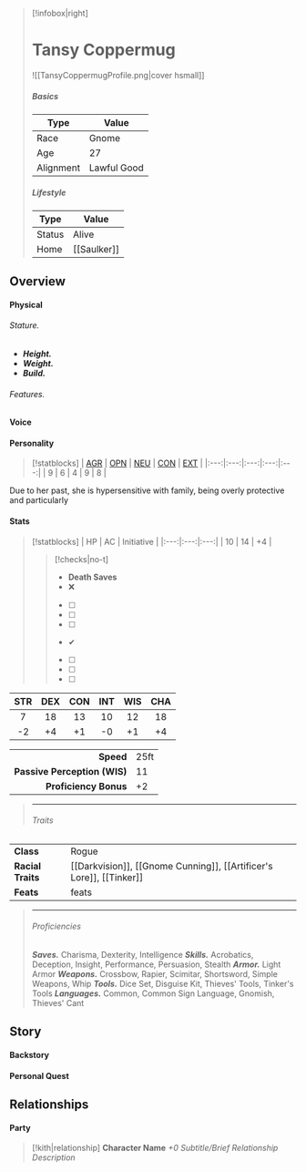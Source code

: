 > [!infobox|right]
> # Tansy Coppermug
> ![[TansyCoppermugProfile.png|cover hsmall]]
> 
> ##### Basics
> | Type | Value |
> | ---- | ---- |
> | Race | Gnome |
> | Age | 27 |
> | Alignment | Lawful Good |
> 
> ##### Lifestyle
> | Type | Value |
> | ---- | ---- |
> | Status | Alive |
> | Home | [[Saulker]] |

## Overview
#### Physical
###### Stature.
- ***Height.***
- ***Weight.***
- ***Build.***

###### Features.

#### Voice
#### Personality
> [!statblocks]
> | [AGR](https://www.psychologytoday.com/ca/basics/agreeableness) | [OPN](https://www.psychologytoday.com/ca/basics/openness) | [NEU](https://www.psychologytoday.com/ca/basics/neuroticism) | [CON](https://www.psychologytoday.com/ca/basics/conscientiousness) | [EXT](https://www.psychologytoday.com/ca/basics/extroversion) |
|:---:|:---:|:---:|:---:|:---:|
| 9 | 6 | 4 | 9 | 8 |

Due to her past, she is hypersensitive with family, being overly protective and particularly
#### Stats
> [!statblocks]
| HP | AC | Initiative |
|:---:|:---:|:---:|
| 10 | 14 | +4 |
>> [!checks|no-t] 
>> - **Death Saves**
>>	- ❌
>>	- [ ] 
>>	- [ ] 
>>	- [ ] 
>>	- ✔
>>	- [ ] 
>>	- [ ] 
>>	- [ ] 
>>
>
| STR | DEX | CON | INT | WIS | CHA |
|:---:|:---:|:---:|:---:|:---:|:---:|
| 7 | 18 | 13 | 10 | 12 | 18 |
| -2 | +4 | +1 | -0 | +1 | +4 | **Mod** |
> 
|  |  |
| ---:|:--- |
| **Speed** | 25ft |
| **Passive Perception (WIS)** | 11 |
| **Proficiency Bonus** | +2 |
>
> ---
>
> ###### Traits
| | |
| --- | --- |
| **Class** | Rogue |
| **Racial Traits** | [[Darkvision]], [[Gnome Cunning]], [[Artificer's Lore]], [[Tinker]] |
| **Feats** | feats |
>
> ---
> 
> ###### Proficiencies
> ***Saves.***
> Charisma, Dexterity, Intelligence
> ***Skills.***
> Acrobatics, Deception, Insight, Performance, Persuasion, Stealth
> ***Armor.***
> Light Armor
> ***Weapons.***
> Crossbow, Rapier, Scimitar, Shortsword, Simple Weapons, Whip 
> ***Tools.***
> Dice Set, Disguise Kit, Thieves' Tools, Tinker's Tools
> ***Languages.***
> Common, Common Sign Language, Gnomish, Thieves' Cant

## Story
#### Backstory
#### Personal Quest

## Relationships
#### Party
> [!kith|relationship] **Character Name** _+0 Subtitle/Brief Relationship Description_